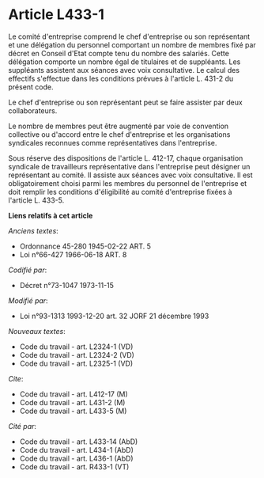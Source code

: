 # Article L433-1

Le comité d'entreprise comprend le chef d'entreprise ou son représentant et une délégation du personnel comportant un nombre
de membres fixé par décret en Conseil d'Etat compte tenu du nombre des salariés. Cette délégation comporte un nombre égal de
titulaires et de suppléants. Les suppléants assistent aux séances avec voix consultative. Le calcul des effectifs s'effectue
dans les conditions prévues à l'article L. 431-2 du présent code.

Le chef d'entreprise ou son représentant peut se faire assister par deux collaborateurs.

Le nombre de membres peut être augmenté par voie de convention collective ou d'accord entre le chef d'entreprise et les
organisations syndicales reconnues comme représentatives dans l'entreprise.

Sous réserve des dispositions de l'article L. 412-17, chaque organisation syndicale de travailleurs représentative dans
l'entreprise peut désigner un représentant au comité. Il assiste aux séances avec voix consultative. Il est obligatoirement
choisi parmi les membres du personnel de l'entreprise et doit remplir les conditions d'éligibilité au comité d'entreprise
fixées à l'article L. 433-5.

**Liens relatifs à cet article**

_Anciens textes_:

  - Ordonnance 45-280 1945-02-22 ART. 5
  - Loi n°66-427 1966-06-18 ART. 8

_Codifié par_:

  - Décret n°73-1047 1973-11-15

_Modifié par_:

  - Loi n°93-1313 1993-12-20 art. 32 JORF 21 décembre 1993

_Nouveaux textes_:

  - Code du travail - art. L2324-1 (VD)
  - Code du travail - art. L2324-2 (VD)
  - Code du travail - art. L2325-1 (VD)

_Cite_:

  - Code du travail - art. L412-17 (M)
  - Code du travail - art. L431-2 (M)
  - Code du travail - art. L433-5 (M)

_Cité par_:

  - Code du travail - art. L433-14 (AbD)
  - Code du travail - art. L434-1 (AbD)
  - Code du travail - art. L436-1 (AbD)
  - Code du travail - art. R433-1 (VT)
